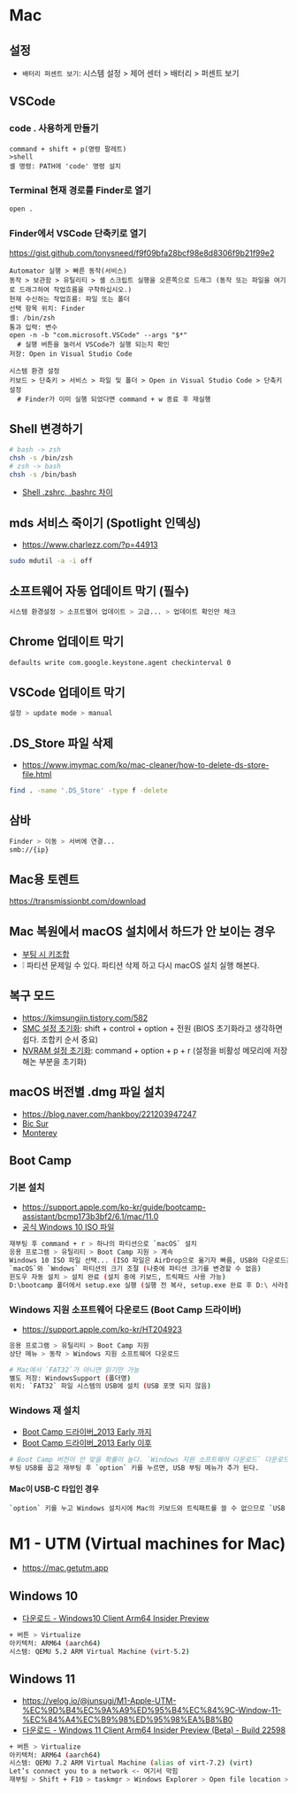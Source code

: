# Mac

## 설정
* `배터리 퍼센트 보기`: 시스템 설정 > 제어 센터 > 배터리 > 퍼센트 보기

## VSCode
### code . 사용하게 만들기
```vscode
command + shift + p(명령 팔레트)
>shell
셸 명령: PATH에 'code' 명령 설치
```

### Terminal 현재 경로를 Finder로 열기
```sh
open .
```

### Finder에서 VSCode 단축키로 열기
https://gist.github.com/tonysneed/f9f09bfa28bcf98e8d8306f9b21f99e2
```
Automator 실행 > 빠른 동작(서비스)
동작 > 보관함 > 유틸리티 > 셸 스크립트 실행을 오른쪽으로 드래그 (동작 또는 파일을 여기로 드래그하여 작업흐름을 구착하십시오.)
현재 수신하는 작업흐름: 파일 또는 폴더
선택 항목 위치: Finder
셸: /bin/zsh
통과 입력: 변수
open -n -b "com.microsoft.VSCode" --args "$*"
  # 실행 버튼을 눌러서 VSCode가 실행 되는지 확인
저장: Open in Visual Studio Code

시스템 환경 설정
키보드 > 단축키 > 서비스 > 파일 및 폴더 > Open in Visual Studio Code > 단축키 설정
  # Finder가 이미 실행 되었다면 command + w 종료 후 재실행
```

## Shell 변경하기
```sh
# bash -> zsh
chsh -s /bin/zsh
# zsh -> bash
chsh -s /bin/bash
```
* [Shell .zshrc, .bashrc 차이](https://github.com/ovdncids/python-curriculum/blob/master/PythonInstall.md#mac)

## mds 서비스 죽이기 (Spotlight 인덱싱)
* https://www.charlezz.com/?p=44913
```sh
sudo mdutil -a -i off
```

## 소프트웨어 자동 업데이트 막기 (필수)
```sh
시스템 환경설정 > 소프트웹어 업데이트 > 고급... > 업데이트 확인만 체크
```

## Chrome 업데이트 막기
```sh
defaults write com.google.keystone.agent checkinterval 0
```

## VSCode 업데이트 막기
```sh
설정 > update mode > manual
```

## .DS_Store 파일 삭제
* https://www.imymac.com/ko/mac-cleaner/how-to-delete-ds-store-file.html
```sh
find . -name '.DS_Store' -type f -delete
```

## 삼바
```sh
Finder > 이동 > 서버에 연결...
smb://{ip}
```

## Mac용 토렌트
https://transmissionbt.com/download

## Mac 복원에서 macOS 설치에서 하드가 안 보이는 경우
* [부팅 시 키조합](https://support.apple.com/ko-kr/guide/mac-help/mchl338cf9a8/mac)
* ❕ 파티션 문제일 수 있다. 파티션 삭제 하고 다시 macOS 설치 실행 해본다.

## 복구 모드
* https://kimsungjin.tistory.com/582
* [SMC 설정 초기화](https://kimsungjin.tistory.com/51): shift + control + option + 전원 (BIOS 초기화라고 생각하면 쉽다. 조합키 순서 중요)
* [NVRAM 설정 초기화](https://kimsungjin.tistory.com/33): command + option + p + r (설정을 비활성 메모리에 저장 해논 부분을 초기화)

## macOS 버전별 .dmg 파일 설치
* https://blog.naver.com/hankboy/221203947247
* [Bic Sur](https://drive.google.com/file/d/19EyEYqurIQhrvyjlbgSU2IVl4mgd51kd/view?usp=share_link)
* [Monterey](https://drive.google.com/file/d/1HYDBsW3jvVDPwNy2ru6cD0qswBa7Q8N4/view?usp=share_link)

## Boot Camp
### 기본 설치
* https://support.apple.com/ko-kr/guide/bootcamp-assistant/bcmp173b3bf2/6.1/mac/11.0
* [공식 Windows 10 ISO 파일](https://www.microsoft.com/ko-kr/software-download/windows10ISO)
```sh
재부팅 후 command + r > 하나의 파티션으로 `macOS` 설치
응용 프로그램 > 유틸리티 > Boot Camp 지원 > 계속
Windows 10 ISO 파일 선택... (ISO 파일은 AirDrop으로 옮기자 빠름, USB와 다운로드는 비슷한 속도)
`macOS`와 `Wndows` 파티션의 크기 조절 (나중에 파티션 크기를 변경할 수 없음)
윈도우 자동 설치 > 설치 완료 (설치 중에 키보드, 트릭패드 사용 가능)
D:\bootcamp 폴더에서 setup.exe 실행 (실행 전 복사, setup.exe 완료 후 D:\ 사라짐)
```

### Windows 지원 소프트웨어 다운로드 (Boot Camp 드라이버)
* https://support.apple.com/ko-kr/HT204923
```sh
응용 프로그램 > 유틸리티 > Boot Camp 지원
상단 메뉴 > 동작 > Windows 지원 소프트웨어 다운로드

# Mac에서 `FAT32`가 아니면 읽기만 가능
별도 저장: WindowsSupport (폴더명)
위치: `FAT32` 파일 시스템의 USB에 설치 (USB 포맷 되지 않음)
```

### Windows 재 설치
* [Boot Camp 드라이버_2013 Early 까지](https://support.apple.com/kb/DL1721?locale=ko_KR&viewlocale=ko_KR)
* [Boot Camp 드라이버_2013 Early 이후](https://support.apple.com/kb/DL1837?locale=ko_KR&viewlocale=ko_KR)
```sh
# Boot Camp 버전이 안 맞을 확률이 높다. `Windows 지원 소프트웨어 다운로드` 다운로드 받고 사용하자.
부팅 USB를 꼽고 재부팅 후 `option` 키를 누르면, USB 부팅 메뉴가 추가 된다.
```

#### Mac이 USB-C 타입인 경우
```sh
`option` 키를 누고 Windows 설치시에 Mac의 키보드와 트릭패트를 쓸 수 없으므로 `USB to USB-C 젠더` 2개 필요. (CD-ROM, 마우스)
```

# M1 - UTM (Virtual machines for Mac)
* https://mac.getutm.app

## Windows 10
* [다운로드 - Windows10 Client Arm64 Insider Preview](https://drive.google.com/file/d/1i8z6Q7l7P7NgftLmEUSnoHGfqQzKhmHj/view)
```sh
+ 버튼 > Virtualize
아키텍처: ARM64 (aarch64)
시스템: QEMU 5.2 ARM Virtual Machine (virt-5.2)
```

## Windows 11
* https://velog.io/@junsugi/M1-Apple-UTM-%EC%9D%B4%EC%9A%A9%ED%95%B4%EC%84%9C-Window-11-%EC%84%A4%EC%B9%98%ED%95%98%EA%B8%B0
* [다운로드 - Windows 11 Client Arm64 Insider Preview (Beta) - Build 22598](https://www.microsoft.com/en-us/software-download/windowsinsiderpreviewARM64)
```sh
+ 버튼 > Virtualize
아키텍처: ARM64 (aarch64)
시스템: QEMU 7.2 ARM Virtual Machine (alias of virt-7.2) (virt)
Let’s connect you to a network <- 여기서 막힘
재부팅 > Shift + F10 > taskmgr > Windows Explorer > Open file location > D:\spice-guest-tools...exe 설치
```
